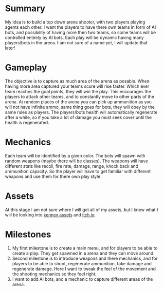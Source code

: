 # Summary
My idea is to build a top down arena shooter, with two players playing agents each other. I want the players to have there own teams in form of AI bots, and possibility of having more then two teams, so some teams will be controlled entirely by AI bots. Each play will be dynamic having many players/bots in the arena. I am not sure of a name yet, I will update that later!

# Gameplay
The objective is to capture as much area of the arena as posable. When having more area captured your teams score will rise faster. Which ever team reaches the goal points, they will win the play. This encourages the players to attack other teams, and to constantly move to other parts of the arena. At random places of the arena you can pick up ammunition as you will not have infinite ammo, same thing goes for bots, they will obey by the same rules as players. The players/bots health will automatically regenerate after a while, so if you take a lot of damage you must seek cover until the health is regenerated. 

# Mechanics
Each team will be identified by a given color. The bots will spawn with random weapons (maybe there will be classes). The weapons will have different stats like recoil, fire rate, damage, range, knock back and ammunition capacity. So the player will have to get familiar with different weapons and use them for there own play style.

# Assets
At this stage I am not sure where I will get all of my assets, but I know what I will be looking into [kenney assets](https://kenney.nl/assets) and [itch.io](https://itch.io/).

# Milestones
1. My first milestone is to create a main menu, and for players to be able to create a play. They get spawned in a arena and they can move around.
2. Second milestone is to introduce weapons and there mechanics, and for players to be able to shoot, regenerate ammunition, take damage and regenerate damage. Here I want to tweak the feel of the movement and the shooting mechanics so they feel right.
3. I want to add AI bots, and a mechanic to capture different areas of the arena.
